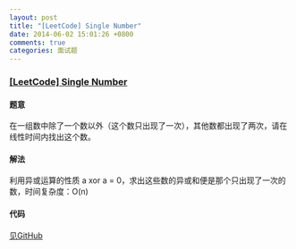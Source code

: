 ```yaml
---
layout: post
title: "[LeetCode] Single Number"
date: 2014-06-02 15:01:26 +0800
comments: true
categories: 面试题
---
```

### [[LeetCode] Single Number](https://oj.leetcode.com/problems/single-number/)

#### 题意

在一组数中除了一个数以外（这个数只出现了一次），其他数都出现了两次，请在线性时间内找出这个数。

#### 解法

利用异或运算的性质 a xor a = 0，求出这些数的异或和便是那个只出现了一次的数，时间复杂度：O(n)

#### 代码

[见GitHub](https://github.com/tjulinfan/LeetCode/blob/master/Single%20Number.cpp)
